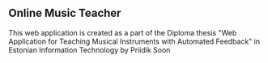 ## Online Music Teacher

This web application is created as a part of the Diploma thesis "Web Application for Teaching Musical Instruments with Automated Feedback" in Estonian Information Technology by Priidik Soon
